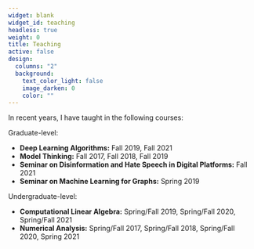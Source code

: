 ```yaml
---
widget: blank
widget_id: teaching
headless: true
weight: 0
title: Teaching
active: false
design:
  columns: "2"
  background:
    text_color_light: false
    image_darken: 0
    color: ""
---
```

In recent years, I have taught in the following courses:

Graduate-level:
* **Deep Learning Algorithms:** Fall 2019, Fall 2021
* **Model Thinking:** Fall 2017, Fall 2018, Fall 2019
* **Seminar on Disinformation and Hate Speech in Digital Platforms:** Fall 2021
* **Seminar on Machine Learning for Graphs:** Spring 2019

Undergraduate-level:
* **Computational Linear Algebra:** Spring/Fall 2019, Spring/Fall 2020, Spring/Fall 2021 
* **Numerical Analysis:** Spring/Fall 2017, Spring/Fall 2018, Spring/Fall 2020, Spring 2021
